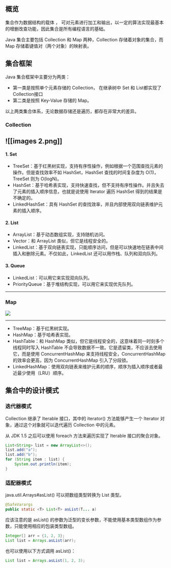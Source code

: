 
## 概览

集合作为数据结构的载体 ， 可对元素进行加工和输出，以一定的算法实现最基本的增删改查功能，因此集合是所有编程语言的基础。

Java 集合主要包括 Collection 和 Map 两种，Collection 存储着对象的集合，而 Map 存储着键值对（两个对象）的映射表。

## 集合框架

Java 集合框架中主要分为两类：

-   第一类是按照单个元素存储的 Collection， 在继承树中 Set 和 List都实现了 Collection接口
-   第二类是按照 Key-Value 存储的 Map。

以上两类集合体系，无论数据存储还是遍历，都存在非常大的差异。

### Collection

  ![[images 2.png]]
---

#### 1. Set

-   TreeSet：基于红黑树实现，支持有序性操作，例如根据一个范围查找元素的操作。但是查找效率不如 HashSet，HashSet 查找的时间复杂度为 O(1)，TreeSet 则为 O(logN)。
-   HashSet：基于哈希表实现，支持快速查找，但不支持有序性操作。并且失去了元素的插入顺序信息，也就是说使用 Iterator 遍历 HashSet 得到的结果是不确定的。
-   LinkedHashSet：具有 HashSet 的查找效率，并且内部使用双向链表维护元素的插入顺序。

#### 2. List

-   ArrayList：基于动态数组实现，支持随机访问。
-   Vector：和 ArrayList 类似，但它是线程安全的。
-   LinkedList：基于双向链表实现，只能顺序访问，但是可以快速地在链表中间插入和删除元素。不仅如此，LinkedList 还可以用作栈、队列和双向队列。

#### 3. Queue

-   LinkedList：可以用它来实现双向队列。
-   PriorityQueue：基于堆结构实现，可以用它来实现优先队列。

---

### Map

![](https://lang-image-bed.oss-cn-hangzhou.aliyuncs.com/Map.png)

---

-   TreeMap：基于红黑树实现。
-   HashMap：基于哈希表实现。
-   HashTable：和 HashMap 类似，但它是线程安全的，这意味着同一时刻多个线程同时写入 HashTable 不会导致数据不一致。它是遗留类，不应该去使用它，而是使用 ConcurrentHashMap 来支持线程安全，ConcurrentHashMap 的效率会更高，因为 ConcurrentHashMap 引入了分段锁。
-   LinkedHashMap：使用双向链表来维护元素的顺序，顺序为插入顺序或者最近最少使用（LRU）顺序。

## 集合中的设计模式

### 迭代器模式

Collection 继承了 Iterable 接口，其中的 iterator() 方法能够产生一个 Iterator 对象，通过这个对象就可以迭代遍历 Collection 中的元素。

从 JDK 1.5 之后可以使用 foreach 方法来遍历实现了 Iterable 接口的聚合对象。

```java
List<String> list = new ArrayList<>();
list.add("a");
list.add("b");
for (String item : list) {
    System.out.println(item);
}
```

### 适配器模式

java.util.Arrays#asList() 可以把数组类型转换为 List 类型。

```java
@SafeVarargs
public static <T> List<T> asList(T... a)
```

应该注意的是 asList() 的参数为泛型的变长参数，不能使用基本类型数组作为参数，只能使用相应的包装类型数组。

```java
Integer[] arr = {1, 2, 3};
List list = Arrays.asList(arr);
```

也可以使用以下方式调用 asList()：

```java
List list = Arrays.asList(1, 2, 3);
```